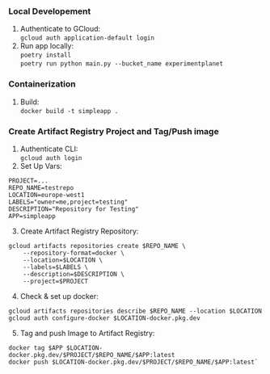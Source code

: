 
### Local Developement

1. Authenticate to GCloud:  
    ``gcloud auth application-default login``
2. Run app locally:  
`poetry install`  
`poetry run python main.py --bucket_name experimentplanet`


### Containerization

1. Build:   
``docker build -t simpleapp . ``


### Create Artifact Registry Project and Tag/Push image

1. Authenticate CLI:  
``gcloud auth login``
2. Set Up Vars:  
````
PROJECT=...
REPO_NAME=testrepo
LOCATION=europe-west1
LABELS="owner=me,project=testing"
DESCRIPTION="Repository for Testing"
APP=simpleapp
```` 
3. Create Artifact Registry Repository:
````
gcloud artifacts repositories create $REPO_NAME \
    --repository-format=docker \
    --location=$LOCATION \
    --labels=$LABELS \
    --description=$DESCRIPTION \
    --project=$PROJECT
````
4. Check & set up docker:  
````
gcloud artifacts repositories describe $REPO_NAME --location $LOCATION
gcloud auth configure-docker $LOCATION-docker.pkg.dev
````
5. Tag and push Image to Artifact Registry:
```
docker tag $APP $LOCATION-docker.pkg.dev/$PROJECT/$REPO_NAME/$APP:latest
docker push $LOCATION-docker.pkg.dev/$PROJECT/$REPO_NAME/$APP:latest`
```